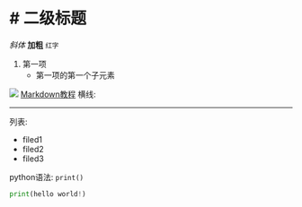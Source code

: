 # # 二级标题
*斜体* **加粗**
`红字`

1.  第一项
	- 第一项的第一个子元素


![](C:\Users\EDZ\Desktop\字符串转化为16进制.png)
[Markdown教程](https://www.runoob.com/markdown/md-tutorial.html)
横线:
___

列表:
* filed1
* filed2
* filed3

python语法:  `print()`

```python
print(hello world!)